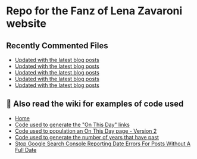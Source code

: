 # Repo for the Fanz of Lena Zavaroni website

## Recently Commented Files
<!-- BLOG-POST-LIST:START -->
- [Updated with the latest blog posts](https://github.com/FanzOfLenaZavaroni/fanzoflenazavaroni.github.io/commit/416ef535ea1ab7a1dfae7863fbc7fbfb27f3f3f7)
- [Updated with the latest blog posts](https://github.com/FanzOfLenaZavaroni/fanzoflenazavaroni.github.io/commit/93114ae7366af272358dccc2cca02b9d2157339d)
- [Updated with the latest blog posts](https://github.com/FanzOfLenaZavaroni/fanzoflenazavaroni.github.io/commit/2098d6d9c79770f0912e3a800a274211a42f9748)
- [Updated with the latest blog posts](https://github.com/FanzOfLenaZavaroni/fanzoflenazavaroni.github.io/commit/ada3a4bd74f48bfad837379e2b5468b58f5a0fe8)
- [Updated with the latest blog posts](https://github.com/FanzOfLenaZavaroni/fanzoflenazavaroni.github.io/commit/d986652327d2b18600517f4251a3542f6a5053b9)
<!-- BLOG-POST-LIST:END -->

## :notebook: Also read the wiki for examples of code used
* [Home](https://github.com/FanzOfLenaZavaroni/fanzoflenazavaroni.github.io/wiki)
* [Code used to generate the "On This Day" links](https://github.com/FanzOfLenaZavaroni/fanzoflenazavaroni.github.io/wiki/On-This-Day-Code)
* [Code used to population an On This Day page - Version 2](https://github.com/FanzOfLenaZavaroni/fanzoflenazavaroni.github.io/wiki/Code-used-to-population-an-On-This-Day-page-%E2%80%90-Version-2)
* [Code used to generate the number of years that have past](https://github.com/FanzOfLenaZavaroni/fanzoflenazavaroni.github.io/wiki/Number-of-years-gone-by-code)
* [Stop Google Search Console Reporting Date Errors For Posts Without A Full Date](https://github.com/FanzOfLenaZavaroni/fanzoflenazavaroni.github.io/wiki/Stop-Google-Search-Console-Reporting-Date-Errors-For-Posts-Without-A-Full-Date)
